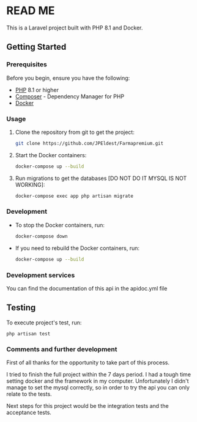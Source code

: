 # READ ME

This is a Laravel project built with PHP 8.1 and Docker.

## Getting Started

### Prerequisites

Before you begin, ensure you have the following:

- [PHP](https://www.php.net/) 8.1 or higher
- [Composer](https://getcomposer.org/) - Dependency Manager for PHP
- [Docker](https://www.docker.com/)

### Usage

1. Clone the repository from git to get the project:

    ```bash
    git clone https://github.com/JPEldest/Farmapremium.git
    ```

2. Start the Docker containers:

    ```bash
    docker-compose up --build
    ```

3. Run migrations to get the databases [DO NOT DO IT MYSQL IS NOT WORKING]:

    ```bash
    docker-compose exec app php artisan migrate
    ```

### Development

- To stop the Docker containers, run:

    ```bash
    docker-compose down
    ```

- If you need to rebuild the Docker containers, run:

    ```bash
    docker-compose up --build
    ```

### Development services

You can find the documentation of this api in the apidoc.yml file

## Testing

To execute project's test, run:

```
php artisan test
```
### Comments and further development
First of all thanks for the opportunity to take part of this process.

I tried to finish the full project within the 7 days period. I had a tough time setting docker and the framework in my computer. Unfortunately I didn't manage to set the mysql correctly, so in order to try the api you can only relate to the tests.

Next steps for this project would be the integration tests and the acceptance tests.


